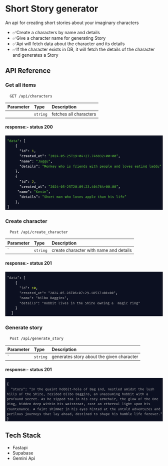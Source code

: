 
# Short Story generator

An api for creating short stories about your imaginary characters

* ✅Create a characters by name and details 
* ✅Give a character name for generating Story
* ✅Api will fetch data about the character and its details
* ✅If the character exists in DB, it will fetch the details of the character and generates a Story

## API Reference

### Get all items

```http
  GET /api/characters
```

| Parameter | Type     | Description                |
| :-------- | :------- | :------------------------- |
|  | `string` | fetches all characters |

#### response:- status 200
![screenshot](github/ss-get_characters.png)

### Create character

```http
  Post /api/create_character
```

| Parameter | Type     | Description                       |
| :-------- | :------- | :-------------------------------- |
| `      | `string` | create character with name and details |

#### response:- status 201
![screenshot](github/ss-create_character.png)

### Generate story
```http
  Post /api/generate_story
```

| Parameter | Type     | Description                       |
| :-------- | :------- | :-------------------------------- |
| `      | `string` | generates story about the given character|

#### response:- status 201
![screenshot](github/ss-generate_story.png)


## Tech Stack

* Fastapi
* Supabase
* Gemini Api

